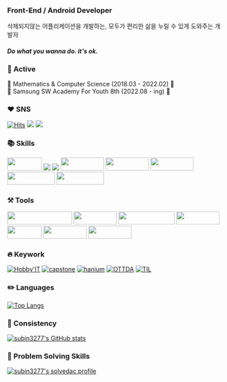 ### Front-End / Android Developer
삭제되지않는 어플리케이션을 개발하는, 모두가 편리한 삶을 누릴 수 있게 도와주는 개발자
#### *Do what you wanna do. it's ok.*

### :memo: Active
:school: Mathematics & Computer Science (2018.03 - 2022.02) :school:   
:school: Samsung SW Academy For Youth 8th (2022.08 - ing) :school:

### :heart: SNS
[![Hits](https://hits.seeyoufarm.com/api/count/incr/badge.svg?url=https%3A%2F%2Fgithub.com%2Fsubin3277&count_bg=%2379C83D&title_bg=%23555555&icon=&icon_color=%23E7E7E7&title=hits&edge_flat=false)](https://hits.seeyoufarm.com)
<a href="https://languid-sail-fd5.notion.site/44b5ed2f5eb84daa909a6770bb817b52"><img src="https://img.shields.io/badge/Notion-%23000000.svg?style=for-the-badge&logo=notion&logoColor=white"/></a>
<a href="https://www.instagram.com/sub._.dnee"><img src="https://img.shields.io/badge/Instagram-%23E4405F.svg?style=for-the-badge&logo=Instagram&logoColor=white"/></a>

### :books: Skills
<p>
<img src= "https://img.shields.io/badge/java-%23ED8B00.svg?style=for-the-badge&logo=java&logoColor=white" width="80" height="30"/>
<img src="https://img.shields.io/badge/python-3670A0?style=for-the-badge&logo=python&logoColor=FF9E0F">
<img src="https://img.shields.io/badge/html5-E34F26?style=for-the-badge&logo=html5&logoColor=white">
<img src="https://img.shields.io/badge/CSS-0054FF?style=for-the-badge&logo=CSS3&logoColor=white" width="100" height="30"/>
<img src="https://img.shields.io/badge/JavaScript-FBD601?style=for-the-badge&logo=JavaScript&logoColor=black" width="100" height="30"/>
<img src="https://img.shields.io/badge/Vue.js-314257?style=for-the-badge&logo=Vue.js&logoColor=3AA476" width="100" height="30"/>
<img src="https://img.shields.io/badge/django-083020?style=for-the-badge&logo=django&logoColor=white" width="110" height="30"/> 
<img src="https://img.shields.io/badge/kotlin-F7DF1E?style=for-the-badge&logo=kotlin&logoColor=white" width="110" height="30"/> 
</p>

### :hammer_and_pick: Tools
<p>
<img src="https://img.shields.io/badge/visual_studio_code-003399?style=for-the-badge&logo=visualstudio&logoColor=white" width="150" height="30"/>
<img src="https://img.shields.io/badge/Eclipse-2E2160?style=for-the-badge&logo=eclipse&logoColor=white" width="100" height="30"/>
<img src="https://img.shields.io/badge/Android_Studio-64E29C?style=for-the-badge&logo=androidstudio&logoColor=white" width="130" height="30"/>
<img src="https://img.shields.io/badge/Pycharm-FCF84A?style=for-the-badge&logo=pycharm&logoColor=white" width="100" height="30"/>
<img src="https://img.shields.io/badge/Git-F97E7E?style=for-the-badge&logo=git&logoColor=white" width="80" height="30"/>
<img src="https://img.shields.io/badge/Github-000000?style=for-the-badge&logo=github&logoColor=white" width="100" height="30"/>
<img src="https://img.shields.io/badge/Notion-000000?style=for-the-badge&logo=notion&logoColor=white" width="100" height="30"/>
</p>

### :fire: Keywork
[![Hobby'IT](https://github-readme-stats.vercel.app/api/pin/?username=subin3277&repo=HobbyIT)](https://github.com/subin3277/HobbyIT)
[![capstone](https://github-readme-stats.vercel.app/api/pin/?username=subin3277&repo=Capston_Design)](https://github.com/subin3277/Capston_Design) 
[![hanium](https://github-readme-stats.vercel.app/api/pin/?username=subin3277&repo=Hanium_project)](https://github.com/subin3277/Hanium_project)
[![OTTDA](https://github-readme-stats.vercel.app/api/pin/?username=subin3277&repo=OTTDA)](https://github.com/subin3277/OTTDA)
[![TIL](https://github-readme-stats.vercel.app/api/pin/?username=subin3277&repo=TIL)](https://github.com/subin3277/TIL)

### :pencil2: Languages
[![Top Langs](https://github-readme-stats.vercel.app/api/top-langs/?username=subin3277)](https://github.com/anuraghazra/github-readme-stats)

<!-- &exclude_repo=encore-ai,datascience-studyfolio&hide=html&custom_title=Most%20Used%20Languages -->

### :seedling: Consistency
[![subin3277's GitHub stats](https://github-readme-stats.vercel.app/api?username=subin3277&show_icons=true&count_private=true&hide=contribs)](https://github.com/subin3277)

### :closed_lock_with_key: Problem Solving Skills
[![subin3277's solvedac profile](http://mazassumnida.wtf/api/v2/generate_badge?boj=subin3277)](https://solved.ac/profile/subin3277)  
